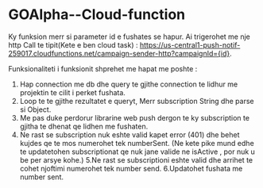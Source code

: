 # GOAlpha--Cloud-function


Ky funksion merr si parameter id e fushates se hapur. Ai trigerohet me nje http Call te tipit(Kete e ben cloud task) : https://us-central1-push-notif-259017.cloudfunctions.net/campaign-sender-http?campaignId={id}.

Funksionaliteti i funksionit shprehet me hapat me poshte :

1. Hap connection me db  dhe query te gjithe connection te lidhur me projektin te cilit i perket fushata.
2. Loop te te gjithe rezultatet e queryt, Merr subscription String dhe parse si Object.
3. Me pas duke perdorur librarine web push dergon te ky subscription te gjitha te dhenat qe lidhen me fushaten.
4. Ne rast se subscription nuk eshte valid kapet error (401) dhe behet kujdes qe te mos numerohet tek numberSent. (Ne kete pike mund edhe te updatetohen
subscriptionat qe nuk jane valide ne isActive , por nuk u be per arsye kohe.)
5.Ne rast se subscriptioni eshte valid dhe arrihet te cohet njoftimi numerohet tek number send.
6.Updatohet fushata me number sent.
